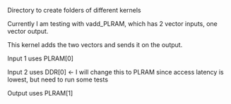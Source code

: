 
Directory to create folders of different kernels

Currently I am testing with vadd_PLRAM, which has 2 vector inputs, one vector output. 

This kernel adds the two vectors and sends it on the output. 

Input 1 uses PLRAM[0]

Input 2 uses DDR[0] <- I will change this to PLRAM since access latency is lowest, but need to run some tests

Output uses PLRAM[1]



